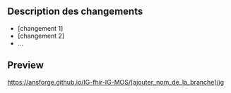 ## Description des changements

* [changement 1]
* [changement 2]
* ...

## Preview

https://ansforge.github.io/IG-fhir-IG-MOS/[ajouter_nom_de_la_branche]/ig
